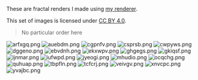 These are fractal renders I made using [my renderer](https://github.com/valflrt/fractal_rndr).

This set of images is licensed under [CC BY 4.0](https://creativecommons.org/licenses/by/4.0).

> No particular order here

<!-- IMAGES -->

![arfxgq.png](./fractals/arfxgq.png)
![auebdm.png](./fractals/auebdm.png)
![cgpnfv.png](./fractals/cgpnfv.png)
![csprsb.png](./fractals/csprsb.png)
![cwpyws.png](./fractals/cwpyws.png)
![dggeno.png](./fractals/dggeno.png)
![ebvdnh.png](./fractals/ebvdnh.png)
![ekxwpv.png](./fractals/ekxwpv.png)
![ghgegs.png](./fractals/ghgegs.png)
![gkiqsf.png](./fractals/gkiqsf.png)
![ijnmar.png](./fractals/ijnmar.png)
![iufwpd.png](./fractals/iufwpd.png)
![jyeogi.png](./fractals/jyeogi.png)
![mhudio.png](./fractals/mhudio.png)
![ocqchg.png](./fractals/ocqchg.png)
![quhuap.png](./fractals/quhuap.png)
![tbpfln.png](./fractals/tbpfln.png)
![tcfcrj.png](./fractals/tcfcrj.png)
![veivgv.png](./fractals/veivgv.png)
![xnvcpc.png](./fractals/xnvcpc.png)
![yvajbc.png](./fractals/yvajbc.png)
